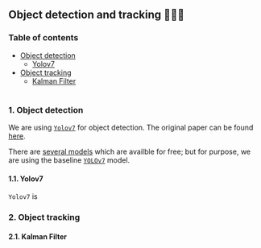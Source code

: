 ## Object detection and tracking 👨🏻‍💻

### Table of contents

- [Object detection](#object-detection)
  * [Yolov7](#yolov7)
- [Object tracking](#object-tracking)
  * [Kalman Filter](#kalman-filter)

#

<a id="object-detection" />

### 1. Object detection

We are using [`Yolov7`](https://github.com/WongKinYiu/yolov7) for object detection. The original paper can be found [here](https://arxiv.org/abs/2207.02696).

There are [several models](https://github.com/WongKinYiu/yolov7#performance) which are availble for free; but for purpose, we are using the baseline [`YOLOv7`](https://github.com/WongKinYiu/yolov7/releases/download/v0.1/yolov7.pt) model.

<a id="yolov7" />

#### 1.1. Yolov7

`Yolov7` is 

<a id="object-tracking" />

### 2. Object tracking

<a id="kalman-filter" />

#### 2.1. Kalman Filter

